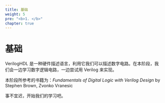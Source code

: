 ```yaml
---
title: 基础
weight: 5
pre: "<b>1. </b>"
chapter: true
---
```


# 基础

VerilogHDL 是一种硬件描述语言，利用它我们可以描述数字电路。在本阶段，我们会一边学习数字逻辑电路，一边尝试用 Verilog 来实现。

本阶段所参考的书籍为：*Fundamentals of Digital Logic with Verilog Design* by Stephen Brown, Zvonko Vranesic

事不宜迟，开始我们的学习吧。